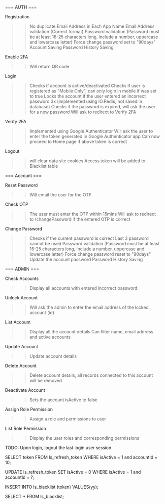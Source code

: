 === AUTH ===

Registration
>> No duplicate Email Address in Each App Name
>> Email Address validation (Correct format)
>> Password validation (Password must be at least 16-25 characters long, include a number, uppercase and lowercase letter)
>> Force change password set to "90days"
>> Account Saving
>> Password History Saving

Enable 2FA
>> Will return QR code

Login
>> Checks if account is active/deactivated
>> Checks if user is registered as "Mobile Only", can only login in mobile if was set to true
>> Locks the account if the user entered an incorrect password 3x (implemented using IO.Redis, not saved in database)
>> Checks if the password is expired, will ask the user for a new password
>> Will ask to redirect to Verify 2FA 

Verify 2FA
>> Implemented using Google Authenticator
>> Will ask the user to enter the token generated in Google Authenticator app
>> Can now proceed to Home page if above token is correct

Logout 
>> will clear data site cookies
>> Access token will be added to Blacklist table


=== Account ===

Reset Password
>> Will email the user for the OTP

Check OTP
>> The user must enter the OTP within 15mins
>> Will ask to redirect to /changePassword if the entered OTP is correct

Change Password
>> Checks if the current password is correct
>> Last 3 password cannot be used
>> Password validation (Password must be at least 16-25 characters long, include a number, uppercase and lowercase letter)
>> Force change password reset to "90days"
>> Update the account password
>> Password History Saving


=== ADMIN ===

Check Accounts
>> Display all accounts with entered incorrect password

Unlock Account
>> Will ask the admin to enter the email address of the locked account (id)

List Account
>> Display all the account details
>> Can filter name, email address and active accounts

Update Account
>> Update account details

Delete Account
>> Delete account details, all records connected to this account will be removed 

Deactivate Account 
>> Sets the account isActive to false

Assign Role Permission
>> Assign a role and permissions to user

List Role Permission
>> Display the user roles and corresponding permissions



TODO: Upon login, logout the last login user session

SELECT token FROM ls_refresh_token 
  WHERE isActive = 1 and accountId = 10;

 UPDATE ls_refresh_token SET isActive = 0 WHERE isActive = 1 and accountId = ?; 
 
 INSERT INTO ls_blacklist (token) VALUES(yy);

SELECT * FROM ls_blacklist;